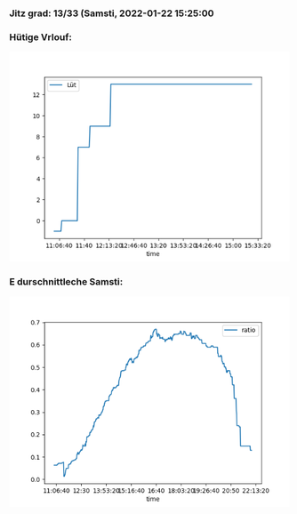 ### Jitz grad: 13/33 (Samsti, 2022-01-22 15:25:00

### Hütige Vrlouf:
![Graph](Today.png)

### E durschnittleche Samsti:
![Graph](Samsti.png)